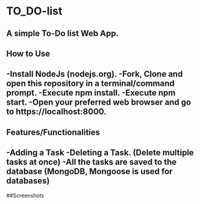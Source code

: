 # TO_DO-list
A simple To-Do list Web App.
---
## How to Use
-Install NodeJs (nodejs.org).
-Fork, Clone and open this repository in a terminal/command prompt.
-Execute npm install.
-Execute npm start.
-Open your preferred web browser and go to https://localhost:8000.
---
## Features/Functionalities
-Adding a Task
-Deleting a Task. (Delete multiple tasks at once)
-All the tasks are saved to the database (MongoDB, Mongoose is used for databases)
---
##Screenshots

